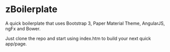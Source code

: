 # zBoilerplate
A quick boilerplate that uses Bootstrap 3, Paper Material Theme, AngularJS, ngFx and Bower.

Just clone the repo and start using index.htm to build your next quick app/page.
